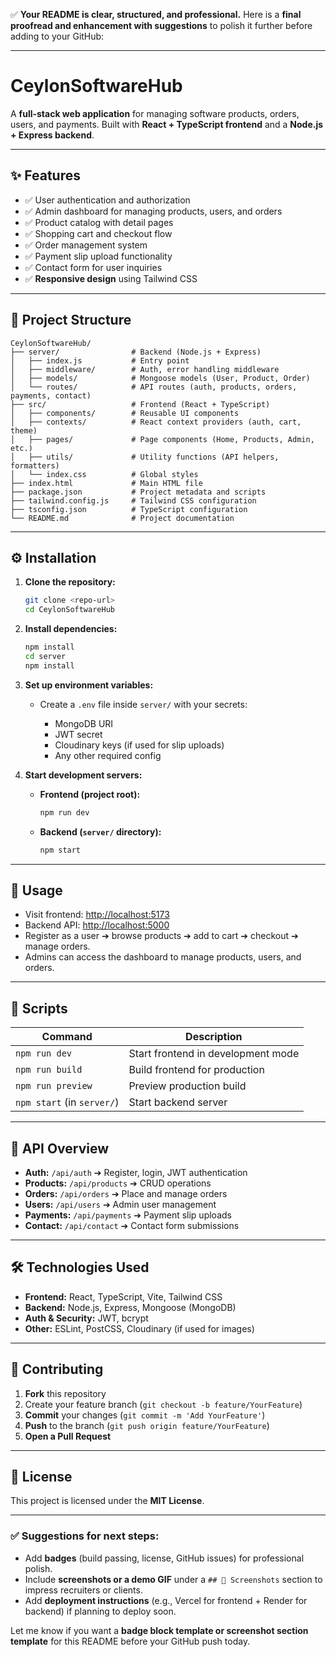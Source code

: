 ✅ **Your README is clear, structured, and professional.** Here is a **final proofread and enhancement with suggestions** to polish it further before adding to your GitHub:

---

# CeylonSoftwareHub

A **full-stack web application** for managing software products, orders, users, and payments. Built with **React + TypeScript frontend** and a **Node.js + Express backend**.

---

## ✨ Features

* ✅ User authentication and authorization
* ✅ Admin dashboard for managing products, users, and orders
* ✅ Product catalog with detail pages
* ✅ Shopping cart and checkout flow
* ✅ Order management system
* ✅ Payment slip upload functionality
* ✅ Contact form for user inquiries
* ✅ **Responsive design** using Tailwind CSS

---

## 📁 Project Structure

```
CeylonSoftwareHub/
├── server/                # Backend (Node.js + Express)
│   ├── index.js           # Entry point
│   ├── middleware/        # Auth, error handling middleware
│   ├── models/            # Mongoose models (User, Product, Order)
│   └── routes/            # API routes (auth, products, orders, payments, contact)
├── src/                   # Frontend (React + TypeScript)
│   ├── components/        # Reusable UI components
│   ├── contexts/          # React context providers (auth, cart, theme)
│   ├── pages/             # Page components (Home, Products, Admin, etc.)
│   ├── utils/             # Utility functions (API helpers, formatters)
│   └── index.css          # Global styles
├── index.html             # Main HTML file
├── package.json           # Project metadata and scripts
├── tailwind.config.js     # Tailwind CSS configuration
├── tsconfig.json          # TypeScript configuration
└── README.md              # Project documentation
```

---

## ⚙️ Installation

1. **Clone the repository:**

   ```bash
   git clone <repo-url>
   cd CeylonSoftwareHub
   ```

2. **Install dependencies:**

   ```bash
   npm install
   cd server
   npm install
   ```

3. **Set up environment variables:**

   * Create a `.env` file inside `server/` with your secrets:

     * MongoDB URI
     * JWT secret
     * Cloudinary keys (if used for slip uploads)
     * Any other required config

4. **Start development servers:**

   * **Frontend (project root):**

     ```bash
     npm run dev
     ```
   * **Backend (`server/` directory):**

     ```bash
     npm start
     ```

---

## 🚀 Usage

* Visit frontend: [http://localhost:5173](http://localhost:5173)
* Backend API: [http://localhost:5000](http://localhost:5000)
* Register as a user ➔ browse products ➔ add to cart ➔ checkout ➔ manage orders.
* Admins can access the dashboard to manage products, users, and orders.

---

## 📜 Scripts

| Command                    | Description                        |
| -------------------------- | ---------------------------------- |
| `npm run dev`              | Start frontend in development mode |
| `npm run build`            | Build frontend for production      |
| `npm run preview`          | Preview production build           |
| `npm start` (in `server/`) | Start backend server               |

---

## 🔌 API Overview

* **Auth:** `/api/auth` ➔ Register, login, JWT authentication
* **Products:** `/api/products` ➔ CRUD operations
* **Orders:** `/api/orders` ➔ Place and manage orders
* **Users:** `/api/users` ➔ Admin user management
* **Payments:** `/api/payments` ➔ Payment slip uploads
* **Contact:** `/api/contact` ➔ Contact form submissions

---

## 🛠️ Technologies Used

* **Frontend:** React, TypeScript, Vite, Tailwind CSS
* **Backend:** Node.js, Express, Mongoose (MongoDB)
* **Auth & Security:** JWT, bcrypt
* **Other:** ESLint, PostCSS, Cloudinary (if used for images)

---

## 🤝 Contributing

1. **Fork** this repository
2. Create your feature branch (`git checkout -b feature/YourFeature`)
3. **Commit** your changes (`git commit -m 'Add YourFeature'`)
4. **Push** to the branch (`git push origin feature/YourFeature`)
5. **Open a Pull Request**

---

## 📝 License

This project is licensed under the **MIT License**.

---

### ✅ **Suggestions for next steps:**

* Add **badges** (build passing, license, GitHub issues) for professional polish.
* Include **screenshots or a demo GIF** under a `## 📸 Screenshots` section to impress recruiters or clients.
* Add **deployment instructions** (e.g., Vercel for frontend + Render for backend) if planning to deploy soon.

Let me know if you want a **badge block template or screenshot section template** for this README before your GitHub push today.
